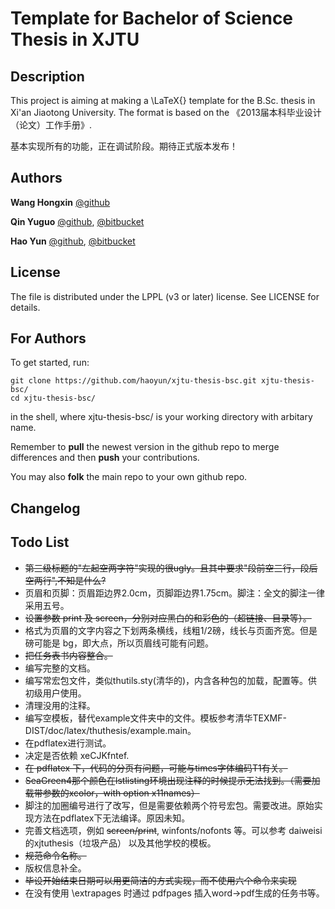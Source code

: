 Template for Bachelor of Science Thesis in XJTU
======

Description
------

This project is aiming at making a \LaTeX{} template for the B.Sc. thesis in Xi'an Jiaotong University. The format is based on the 《2013届本科毕业设计（论文）工作手册》.

基本实现所有的功能，正在调试阶段。期待正式版本发布！

Authors
------
**Wang Hongxin** [@github](https://github.com/wanghongxin)

**Qin Yuguo** [@github](https://github.com/FireUponSKy), [@bitbucket](https://bitbucket.org/FireUponSky)

**Hao Yun** [@github](https://github.com/haoyun), [@bitbucket](https://bitbucket.org/haoyun)

License
------
The file is distributed under the LPPL (v3 or later) license. See LICENSE for details.

For Authors
------
To get started, run:

    git clone https://github.com/haoyun/xjtu-thesis-bsc.git xjtu-thesis-bsc/
    cd xjtu-thesis-bsc/

in the shell, where xjtu-thesis-bsc/ is your working directory with arbitary name.

Remember to **pull** the newest version in the github repo to merge differences and then **push** your contributions.

You may also **folk** the main repo to your own github repo.

Changelog
------

Todo List
-----
* ~~第三级标题的"左起空两字符"实现的很ugly。且其中要求"段前空三行，段后空两行",不知是什么?~~
* 页眉和页脚：页眉距边界2.0cm，页脚距边界1.75cm。脚注：全文的脚注一律采用五号。
* ~~设置参数 print 及 screen，分别对应黑白的和彩色的（超链接、目录等）。~~
* 格式为页眉的文字内容之下划两条横线，线粗1/2磅，线长与页面齐宽。但是磅可能是 bg，即大点，所以页眉线可能有问题。
* ~~把任务表书内容整合。~~
* 编写完整的文档。
* 编写常宏包文件，类似thutils.sty(清华的)，内含各种包的加载，配置等。供初级用户使用。
* 清理没用的注释。
* 编写空模板，替代example文件夹中的文件。模板参考清华TEXMF-DIST/doc/latex/thuthesis/example.main。
* 在pdflatex进行测试。
* 决定是否依赖 xeCJKfntef.
* ~~在 pdflatex 下，代码的分页有问题，可能与times字体编码T1有关。~~
* ~~SeaGreen4那个颜色在lstlisting环境出现注释的时候提示无法找到。（需要加载带参数的xcolor，with option x11names）~~
* 脚注的加圈编号进行了改写，但是需要依赖两个符号宏包。需要改进。原始实现方法在pdflatex下无法编译。原因未知。
* 完善文档选项，例如 ~~screen/print~~, winfonts/nofonts 等。可以参考 daiweisi的xjtuthesis（垃圾产品） 以及其他学校的模板。
* ~~规范命令名称。~~
* 版权信息补全。
* ~~毕设开始结束日期可以用更简洁的方式实现，而不使用六个命令来实现~~
* 在没有使用 \extrapages 时通过 pdfpages 插入word->pdf生成的任务书等。
